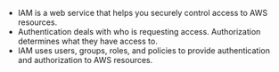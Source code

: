 - IAM is a web service that helps you securely control access to AWS resources.
- Authentication deals with who is requesting access. Authorization determines what they have access to.
- IAM uses users, groups, roles, and policies to provide authentication and authorization to AWS resources.